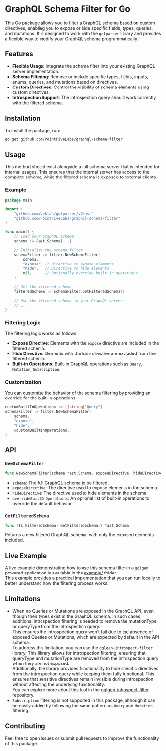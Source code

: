 # GraphQL Schema Filter for Go

This Go package allows you to filter a GraphQL schema based on custom directives, enabling you to expose or hide specific fields, types, queries, and mutations. It is designed to work with the `gqlparser` library and provides a flexible way to modify your GraphQL schema programmatically.

## Features

- **Flexible Usage**: Integrate the schema filter into your existing GraphQL server implementation.
- **Schema Filtering**: Remove or include specific types, fields, inputs, enums, queries, and mutations based on directives.
- **Custom Directives**: Control the visibility of schema elements using custom directives.
- **Introspection Support**: The introspection query should work correctly with the filtered schema.

## Installation

To install the package, run:

```bash
go get github.com/PointFiveLabs/graphql-schema-filter
```

## Usage
This method should exist alongside a full schema server that is intended for internal usages. This ensures that the internal server has access to the complete schema, while the filtered schema is exposed to external clients.
### Example

```go
package main

import (
    "github.com/vektah/gqlparser/v2/ast"
    "github.com/PointFiveLabs/graphql-schema-filter"
)

func main() {
    // Load your GraphQL schema
    schema := &ast.Schema{...}
	
    // Initialize the schema filter
    schemaFilter := filter.NewSchemaFilter(
        schema,
        "expose", // Directive to expose elements
        "hide",   // Directive to hide elements
        nil,      // Optionally override built-in operations
    )
    
    // Get the filtered schema
    filteredSchema := schemaFilter.GetFilteredSchema()
    
    // Use the filtered schema in your GraphQL server
    // ...
}
```

### Filtering Logic

The filtering logic works as follows:

- **Expose Directive**: Elements with the `expose` directive are included in the filtered schema.
- **Hide Directive**: Elements with the `hide` directive are excluded from the filtered schema.
- **Built-in Operations**: Built-in GraphQL operations such as `Query`, `Mutation`, `Subscription`.

### Customization

You can customize the behavior of the schema filtering by providing an override for the built-in operations:

```go
customBuiltInOperations := []string{"Query"}
schemaFilter := filter.NewSchemaFilter(
    schema,
    "expose",
    "hide",
    &customBuiltInOperations,
)
```

## API

### `NewSchemaFilter`

```go
func NewSchemaFilter(schema *ast.Schema, exposeDirective, hideDirective string, overrideBuiltInOperations *[]string) *FilteredSchema
```

- `schema`: The full GraphQL schema to be filtered.
- `exposeDirective`: The directive used to expose elements in the schema.
- `hideDirective`: The directive used to hide elements in the schema.
- `overrideBuiltInOperations`: An optional list of built-in operations to override the default behavior.

### `GetFilteredSchema`

```go
func (fs FilteredSchema) GetFilteredSchema() *ast.Schema
```

Returns a new filtered GraphQL schema, with only the exposed elements included.

## Live Example

A live example demonstrating how to use this schema filter in a `gqlgen` powered application is available in the [example/](example/) folder. \
This example provides a practical implementation that you can run locally to better understand how the filtering process works. 

## Limitations
* When no Queries or Mutations are exposed in the GraphQL API, even though their types exist in the GraphQL schema. In such cases, additional introspection filtering is needed to remove the mutationType or queryType from the introspection query. \
This ensures the introspection query won’t fail due to the absence of exposed Queries or Mutations, which are expected by default in the API schema. \
To address this limitation, you can use the `gqlgen-introspect-filter` library. This library allows for introspection filtering, ensuring that queryType and mutationType are removed from the introspection query when they are not exposed. \
Additionally, the library provides functionality to hide specific directives from the introspection query while keeping them fully functional. This ensures that sensitive directives remain invisible during introspection without affecting the underlying functionality. \
You can explore more about this tool in the [gqlgen-introspect-filter](https://github.com/ec2-software/gqlgen-introspect-filter) repository.
* `Subscription` filtering is not supported in this package, although it can be easily added by following the same pattern as `Query` and `Mutation` filtering.

## Contributing

Feel free to open issues or submit pull requests to improve the functionality of this package.
